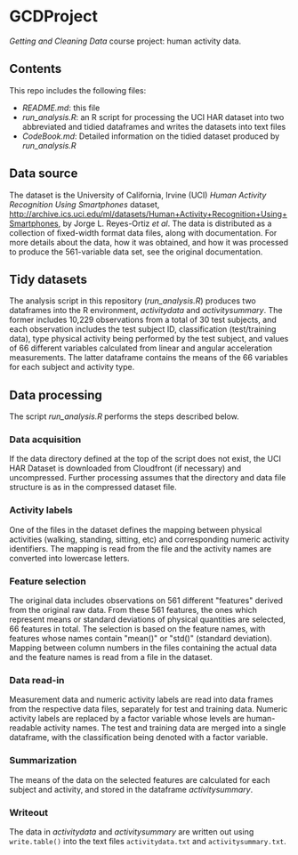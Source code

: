 # GCDProject

*Getting and Cleaning Data* course project: human activity data.

## Contents

This repo includes the following files:

* *README.md*: this file
* *run_analysis.R*: an R script for processing the UCI HAR dataset into two abbreviated and tidied dataframes and writes the datasets into text files
* *CodeBook.md*: Detailed information on the tidied dataset produced by *run_analysis.R*
 
## Data source

The dataset is the University of California, Irvine (UCI) *Human Activity Recognition Using Smartphones* dataset, <http://archive.ics.uci.edu/ml/datasets/Human+Activity+Recognition+Using+Smartphones>, by Jorge L. Reyes-Ortiz *et al*. The data is distributed as a collection of fixed-width format data files, along with documentation. For more details about the data, how it was obtained, and how it was processed to produce the 561-variable data set, see the original documentation.

## Tidy datasets

The analysis script in this repository (*run_analysis.R*) produces two dataframes into the R environment, *activitydata* and *activitysummary*. The former includes 10,229 observations from a total of 30 test subjects, and each observation includes the test subject ID, classification (test/training data), type physical activity being performed by the test subject, and values of 66 different variables calculated from linear and angular acceleration measurements. The latter dataframe contains the means of the 66 variables for each subject and activity type.

## Data processing

The script *run_analysis.R* performs the steps described below.

### Data acquisition

If the data directory defined at the top of the script does not exist, the UCI HAR Dataset is downloaded from Cloudfront (if necessary) and uncompressed. Further processing assumes that the directory and data file structure is as in the compressed dataset file.

### Activity labels

One of the files in the dataset defines the mapping between physical activities (walking, standing, sitting, etc) and corresponding numeric activity identifiers. The mapping is read from the file and the activity names are converted into lowercase letters.

### Feature selection

The original data includes observations on 561 different "features" derived from the original raw data. From these 561 features, the ones which represent means or standard deviations of physical quantities are selected, 66 features in total. The selection is based on the feature names, with features whose names contain "mean()" or "std()" (standard deviation). Mapping between column numbers in the files containing the actual data and the feature names is read from a file in the dataset.

### Data read-in

Measurement data and numeric activity labels are read into data frames from the respective data files, separately for test and training data. Numeric activity labels are replaced by a factor variable whose levels are human-readable activity names. The test and training data are merged into a single dataframe, with the classification being denoted with a factor variable.

### Summarization

The means of the data on the selected features are calculated for each subject and activity, and stored in the dataframe *activitysummary*.

### Writeout

The data in *activitydata* and *activitysummary* are written out using `write.table()` into the text files `activitydata.txt` and `activitysummary.txt`.